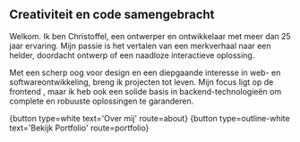 ## Creativiteit en code samengebracht
Welkom. Ik ben Christoffel, een ontwerper en ontwikkelaar met meer dan 25 jaar ervaring. Mijn passie is het vertalen van een merkverhaal naar een helder, doordacht ontwerp of een naadloze interactieve oplossing.

Met een scherp oog voor design en een diepgaande interesse in web- en softwareontwikkeling, breng ik projecten tot leven. Mijn focus ligt op de frontend , maar ik heb ook een solide basis in backend-technologieën om complete en robuuste oplossingen te garanderen.

{button type=white text='Over mij' route=about}
{button type=outline-white text='Bekijk Portfolio' route=portfolio}